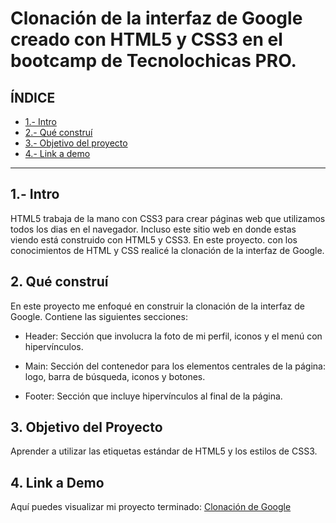 # Clonación de la interfaz de Google creado con HTML5 y CSS3 en el bootcamp de Tecnolochicas PRO.

## **ÍNDICE**

* [1.- Intro](#)
* [2.- Qué construí](#)
* [3.- Objetivo del proyecto](#)
* [4.- Link a demo](#)

****

## 1.- Intro
HTML5 trabaja de la mano con CSS3 para crear páginas web que utilizamos todos los dias en el navegador. Incluso este sitio web en donde estas viendo está construido con HTML5 y CSS3. En este proyecto. con los conocimientos de HTML y CSS realicé la clonación de la interfaz de Google.

## 2. Qué construí

En este proyecto me enfoqué en construir la clonación de la interfaz de Google. Contiene las siguientes secciones:

* Header: Sección que involucra la foto de mi perfil, iconos y el menú con hipervínculos.

* Main: Sección del contenedor para los elementos centrales de la página: logo, barra de búsqueda, iconos y botones.

* Footer: Sección que incluye hipervínculos al final de la página.

## 3. Objetivo del Proyecto
Aprender a utilizar las etiquetas estándar de HTML5 y los estilos de CSS3.

## 4. Link a Demo
Aquí puedes visualizar mi proyecto terminado: [Clonación de Google](https://clonacion-google-8909.netlify.app)
